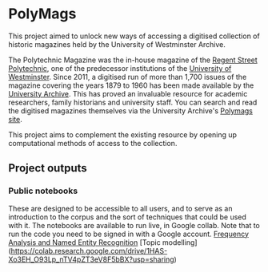 # PolyMags

This project aimed to unlock new ways of accessing a digitised collection of historic magazines held by the University of Westminster Archive. 

The Polytechnic Magazine was the in-house magazine of the [Regent Street Polytechnic](https://westminster-atom.arkivum.net/index.php/rsp), one of the predecessor institutions of the [University of Westminster](https://www.westminster.ac.uk/). Since 2011, a digitised run of more than 1,700 issues of the magazine covering the years 1879 to 1960 has been made available by the [University Archive](http://recordsandarchives.westminster.ac.uk/). This has proved an invaluable resource for academic researchers, family historians and university staff. You can search and read the digitised magazines themselves via the University Archive's [Polymags site](https://polymags.westminster.ac.uk/).

This project aims to complement the existing resource by opening up computational methods of access to the collection.

## Project outputs

### Public notebooks
These are designed to be accessible to all users, and to serve as an introduction to the corpus and the sort of techniques that could be used with it. 
The notebooks are available to run live, in Google collab. Note that to run the code you need to be signed in with a Google account.
[Frequency Analysis and Named Entity Recognition](https://colab.research.google.com/drive/1Wa44qr8xMK2kd-eIk-M0_-IqW41D2nB3?usp=sharing)
[Topic modelling] (https://colab.research.google.com/drive/1HAS-Xo3EH_O93Lp_nTV4pZT3eV8F5bBX?usp=sharing)


